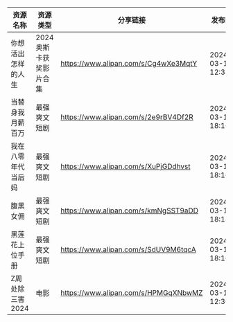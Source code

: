 | 资源名称       | 资源类型          | 分享链接                                 | 发布时间                |
| ---------- | ------------- | ------------------------------------ | ------------------- |
| 你想活出怎样的人生  | 2024奥斯卡获奖影片合集 | https://www.alipan.com/s/Cg4wXe3MqtY | 2024-03-12 12:38:14 |
| 当替身我月薪百万   | 最强爽文短剧        | https://www.alipan.com/s/2e9rBV4Df2R | 2024-03-12 18:16:11 |
| 我在八零年代当后妈  | 最强爽文短剧        | https://www.alipan.com/s/XuPjGDdhvst | 2024-03-12 18:16:12 |
| 腹黑女佣       | 最强爽文短剧        | https://www.alipan.com/s/kmNgSST9aDD | 2024-03-12 18:18:08 |
| 黑莲花上位手册    | 最强爽文短剧        | https://www.alipan.com/s/SdUV9M6tqcA | 2024-03-12 18:16:09 |
| Z周处除三害2024 | 电影            | https://www.alipan.com/s/HPMGqXNbwMZ | 2024-03-12 12:36:11 |
